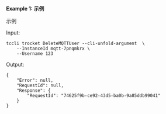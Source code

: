 **Example 1: 示例**

示例

Input: 

```
tccli trocket DeleteMQTTUser --cli-unfold-argument  \
    --InstanceId mqtt-7pnqmkrx \
    --Username 123
```

Output: 
```
{
    "Error": null,
    "RequestId": null,
    "Response": {
        "RequestId": "74625f9b-ce92-43d5-ba0b-9a85ddb99041"
    }
}
```


